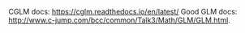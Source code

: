 
CGLM docs: https://cglm.readthedocs.io/en/latest/
Good GLM docs: http://www.c-jump.com/bcc/common/Talk3/Math/GLM/GLM.html.
